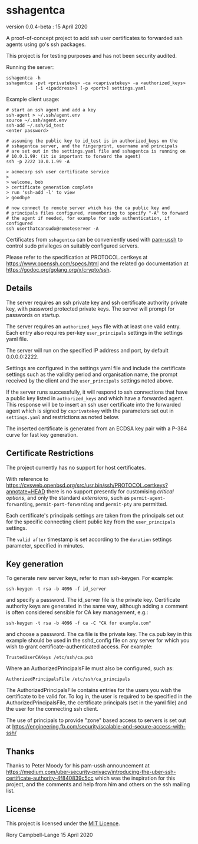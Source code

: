 # sshagentca

version 0.0.4-beta : 15 April 2020

A proof-of-concept project to add ssh user certificates to forwarded ssh
agents using go's ssh packages.

This project is for testing purposes and has not been security audited.

Running the server:

    sshagentca -h
    sshagentca -pvt <privatekey> -ca <caprivatekey> -a <authorized_keys>
               [-i <ipaddress>] [-p <port>] settings.yaml

Example client usage:

    # start an ssh agent and add a key
    ssh-agent > ~/.ssh/agent.env
    source ~/.ssh/agent.env
    ssh-add ~/.ssh/id_test
    <enter password>

    # assuming the public key to id_test is in authorized_keys on the
    # sshagentca server, and the fingerprint, username and principals
    # are set out in the settings.yaml file and sshagentca is running on
    # 10.0.1.99: (it is important to forward the agent)
    ssh -p 2222 10.0.1.99 -A

    > acmecorp ssh user certificate service
    > 
    > welcome, bob
    > certificate generation complete
    > run 'ssh-add -l' to view
    > goodbye

    # now connect to remote server which has the ca public key and
    # principals files configured, remembering to specify "-A" to forward
    # the agent if needed, for example for sudo authentication, if configured
    ssh userthatcansudo@remoteserver -A

Certificates from `sshagentca` can be conveniently used with
[pam-ussh](https://github.com/uber/pam-ussh) to control sudo privileges
on suitably configured servers.

Please refer to the specification at PROTOCOL.certkeys at
https://www.openssh.com/specs.html and the related go documentation at
https://godoc.org/golang.org/x/crypto/ssh.

## Details

The server requires an ssh private key and ssh certificate authority
private key, with password protected private keys. The server will
prompt for passwords on startup.

The server requires an `authorized_keys` file with at least one valid
entry. Each entry also requires per-key `user_principals` settings in
the settings yaml file.

The server will run on the specified IP address and port, by default
0.0.0.0:2222.

Settings are configured in the settings yaml file and include the
certificate settings such as the validity period and organisation name,
the prompt received by the client and the `user_principals` settings
noted above.

If the server runs successfully, it will respond to ssh connections that
have a public key listed in `authorized_keys` and which have a forwarded
agent. This response will be to insert an ssh user certificate into the
forwarded agent which is signed by `caprivatekey` with the parameters
set out in `settings.yaml` and restrictions as noted below.

The inserted certificate is generated from an ECDSA key pair with a
P-384 curve for fast key generation.

## Certificate Restrictions

The project currently has no support for host certificates.

With reference to
https://cvsweb.openbsd.org/src/usr.bin/ssh/PROTOCOL.certkeys?annotate=HEAD
there is no support presently for customising *critical options*, and
only the standard *extensions*, such as `permit-agent-forwarding`,
`permit-port-forwarding` and `permit-pty` are permitted.

Each certificate's principals settings are taken from the principals set
out for the specific connecting client public key from the
`user_principals` settings.

The `valid after` timestamp is set according to the `duration` settings
parameter, specified in minutes.

## Key generation

To generate new server keys, refer to man ssh-keygen. For example:

    ssh-keygen -t rsa -b 4096 -f id_server

and specify a password. The id_server file is the private key. Certificate
authority keys are generated in the same way, although adding a comment is often
considered sensible for CA key management, e.g.:

    ssh-keygen -t rsa -b 4096 -f ca -C "CA for example.com"

and choose a password. The ca file is the private key. The ca.pub key in
this example should be used in the sshd_config file on any server for
which you wish to grant certificate-authenticated access. For example:

    TrustedUserCAKeys /etc/ssh/ca.pub

Where an AuthorizedPrincipalsFile must also be configured, such as:

    AuthorizedPrincipalsFile /etc/ssh/ca_principals

The AuthorizedPrincipalsFile contains entries for the users you wish the
certificate to be valid for. To log in, the user is required to be
specified in the AuthorizedPrincipalsFile, the certificate principals
(set in the yaml file) and the user for the connecting ssh client.

The use of principals to provide "zone" based access to servers is set out at
https://engineering.fb.com/security/scalable-and-secure-access-with-ssh/ 

## Thanks

Thanks to Peter Moody for his pam-ussh announcement at
https://medium.com/uber-security-privacy/introducing-the-uber-ssh-certificate-authority-4f840839c5cc
which was the inspiration for this project, and the comments and help
from him and others on the ssh mailing list.

## License

This project is licensed under the [MIT Licence](LICENCE).

Rory Campbell-Lange 15 April 2020
